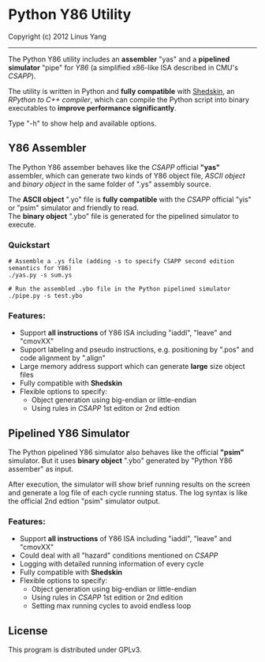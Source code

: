 Python Y86 Utility
========
Copyright (c) 2012 Linus Yang

--------

The Python Y86 utility includes an **assembler** "yas" and a **pipelined simulator** "pipe" for *Y86* (a simplified x86-like ISA described in CMU's *CSAPP*).

The utility is written in Python and **fully compatible** with [Shedskin](https://code.google.com/p/shedskin/wiki/docs), an *RPython to C++ compiler*, which can compile the Python script into binary executables to **improve performance significantly**.

Type "-h" to show help and available options. 

## Y86 Assembler
The Python Y86 assember behaves like the *CSAPP* official **"yas"** assembler, which can generate two kinds of Y86 object file, *ASCII object* and *binary object* in the same folder of ".ys" assembly source.

The **ASCII object** ".yo" file is **fully compatible** with the *CSAPP* official "yis" or "psim" simulator and friendly to read.    
The **binary object** ".ybo" file is generated for the pipelined simulator to execute.

### Quickstart

```
# Assemble a .ys file (adding -s to specify CSAPP second edition semantics for Y86)
./yas.py -s sum.ys

# Run the assembled .ybo file in the Python pipelined simulator
./pipe.py -s test.ybo
```

### Features:
- Support **all instructions** of Y86 ISA including "iaddl", "leave" and "cmovXX"
- Support labeling and pseudo instructions, e.g. positioning by ".pos" and code alignment by ".align"
- Large memory address support which can generate **large** size object files
- Fully compatible with **Shedskin**
- Flexible options to specify:
  * Object generation using big-endian or little-endian 
  * Using rules in *CSAPP* 1st editon or 2nd edtion

## Pipelined Y86 Simulator
The Python pipelined Y86 simulator also behaves like the official **"psim"** simulator. But it uses **binary object** ".ybo" generated by "Python Y86 assember" as input.

After execution, the simulator will show brief running results on the screen and generate a log file of each cycle running status. The log syntax is like the official 2nd edtion "psim" simulator output.

### Features:
- Support **all instructions** of Y86 ISA including "iaddl", "leave" and "cmovXX"
- Could deal with all "hazard" conditions mentioned on *CSAPP*
- Logging with detailed running information of every cycle
- Fully compatible with **Shedskin**
- Flexible options to specify:
  * Object generation using big-endian or little-endian 
  * Using rules in *CSAPP* 1st edition or 2nd edition
  * Setting max running cycles to avoid endless loop

## License
This program is distributed under GPLv3.

